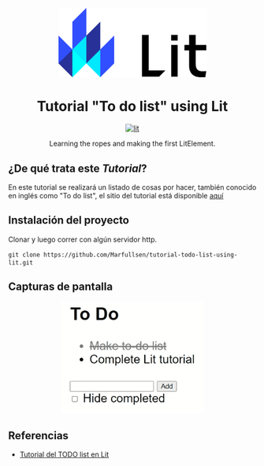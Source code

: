 <p align="center">
  <img width="300" src="./docs/img/logo_lit.svg"></img>
</p>

<div align="center">

# Tutorial "To do list" using Lit

[![lit](https://img.shields.io/badge/Lit-2.2.7-blue.svg)](https://lit.dev/)

</div>

<div align="center">
  Learning the ropes and making the first LitElement.
</div>

## ¿De qué trata este _Tutorial_?
En este tutorial se realizará un listado de cosas por hacer, también conocido en inglés como "To do list", el sitio del tutorial está disponible [aquí](https://lit.dev/tutorials/intro-to-lit/)

## Instalación del proyecto

Clonar y luego correr con algún servidor http.

```
git clone https://github.com/Marfullsen/tutorial-todo-list-using-lit.git
```

## Capturas de pantalla

<div align="center">
  <img src="./docs/img/gif-todo-list-lit.gif" alt="Screenshot">
</div>

## Referencias
- [Tutorial del TODO list en Lit](https://lit.dev/tutorials/intro-to-lit/)
